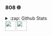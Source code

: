 ### 808 🌐

<details>

  <summary>:zap: Github Stats</summary>

  <img align="left" alt="heart808's Github Stats" src="https://github-readme-stats-lime-theta-94.vercel.app/api?username=heart808&show_icons=true&hide_border=true&theme=onedark" />
</details>

<img height="32" width="32" src="https://cdn.jsdelivr.net/npm/simple-icons@v9/icons/python.svg" />
<img height="32" width="32" src="https://unpkg.com/simple-icons@v9/icons/dotnet.svg" />
